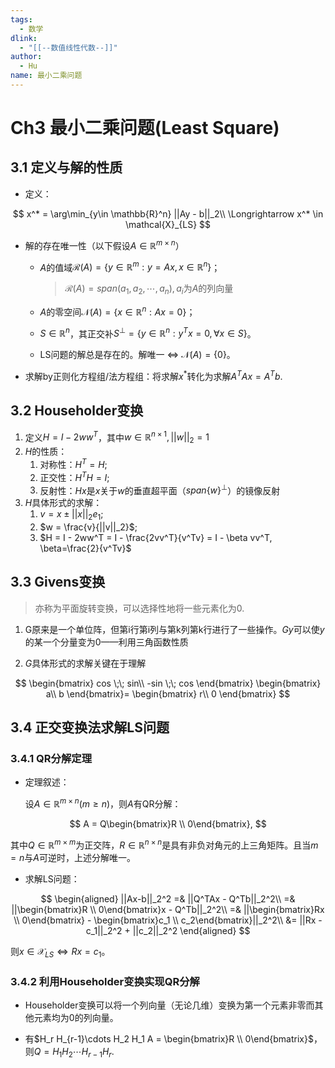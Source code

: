 ```yaml
---
tags:
  - 数学
dlink:
  - "[[--数值线性代数--]]"
author:
  - Hu
name: 最小二乘问题
---
```


# Ch3 最小二乘问题(Least Square)
## 3.1 定义与解的性质

- 定义：

$$
x^* = \arg\min_{y\in \mathbb{R}^n} ||Ay - b||_2\\
\Longrightarrow x^* \in \mathcal{X}_{LS}
$$

- 解的存在唯一性（以下假设$A \in \mathbb{R}^{m\times n}$）

   - $A$的值域$\mathcal{R}(A) = \{y\in \mathbb{R}^m: y=Ax, x\in\mathbb{R}^n \}$；

     > $\mathcal{R}(A) = span(a_1, a_2, \cdots, a_n), a_i$为$A$的列向量

   - $A$的零空间$\mathcal{N}(A) = \{x\in \mathbb{R}^n: Ax=0\}$；

   - $S \in \mathbb{R}^n$，其正交补$S^{\perp} = \{y\in\mathbb{R}^n:y^Tx=0, \forall x \in S \}$。

   - LS问题的解总是存在的。解唯一 $\Longleftrightarrow$ $\mathcal{N}(A) = \{0\}$。

- 求解by正则化方程组/法方程组：将求解$x^*$转化为求解$A^TAx = A^Tb$.

## 3.2 Householder变换

1. 定义$H = I- 2ww^T$，其中$w \in \mathbb{R}^{n\times 1}, ||w||_2=1$
2. $H$的性质：
   1. 对称性：$H^T = H$;
   2. 正交性：$H^TH=I$;
   3. 反射性：$Hx$是$x$关于$w$的垂直超平面（$span\{w\}^{\perp}$）的镜像反射
3. $H$具体形式的求解：
   1. $v = x \pm ||x||_2e_1$;
   2. $w = \frac{v}{||v||_2}$;
   3. $H = I - 2ww^T = I - \frac{2vv^T}{v^Tv} = I - \beta vv^T, \beta=\frac{2}{v^Tv}$

## 3.3 Givens变换

> 亦称为平面旋转变换，可以选择性地将一些元素化为0.

1. G原来是一个单位阵，但第i行第i列与第k列第k行进行了一些操作。$Gy$可以使$y$的某一个分量变为0——利用三角函数性质

2. $G$具体形式的求解关键在于理解

$$
\begin{bmatrix}
cos \;\; sin\\
-sin \;\; cos
\end{bmatrix}
\begin{bmatrix}
a\\
b
\end{bmatrix}=
\begin{bmatrix}
r\\
0
\end{bmatrix}
$$

## 3.4 正交变换法求解LS问题

### <a name='3.4.1'>3.4.1 QR分解定理</a>

- 定理叙述：

   设$A \in \mathbb{R}^{m\times n}(m \geq n)$，则$A$有QR分解：

$$
A = Q\begin{bmatrix}R \\ 0\end{bmatrix},
$$

   其中$Q \in \mathbb{R}^{m\times m}$为正交阵，$R\in \mathbb{R}^{n\times n}$是具有非负对角元的上三角矩阵。且当$m = n$与$A$可逆时，上述分解唯一。

- 求解LS问题：

$$
\begin{aligned}
||Ax-b||_2^2 =& ||Q^TAx - Q^Tb||_2^2\\
=& ||\begin{bmatrix}R \\ 0\end{bmatrix}x - Q^Tb||_2^2\\
=& ||\begin{bmatrix}Rx \\ 0\end{bmatrix} - \begin{bmatrix}c_1 \\ c_2\end{bmatrix}||_2^2\\
&= ||Rx - c_1||_2^2 + ||c_2||_2^2
\end{aligned}
$$

   则$x\in \mathcal{X}_{LS} \Longleftrightarrow Rx=c_1$。

### 3.4.2 利用Householder变换实现QR分解

- Householder变换可以将一个列向量（无论几维）变换为第一个元素非零而其他元素均为0的列向量。

- 有$H_r H_{r-1}\cdots H_2 H_1 A = \begin{bmatrix}R \\ 0\end{bmatrix}$，则$Q = H_1 H_2 \cdots H_{r-1}H_r$.